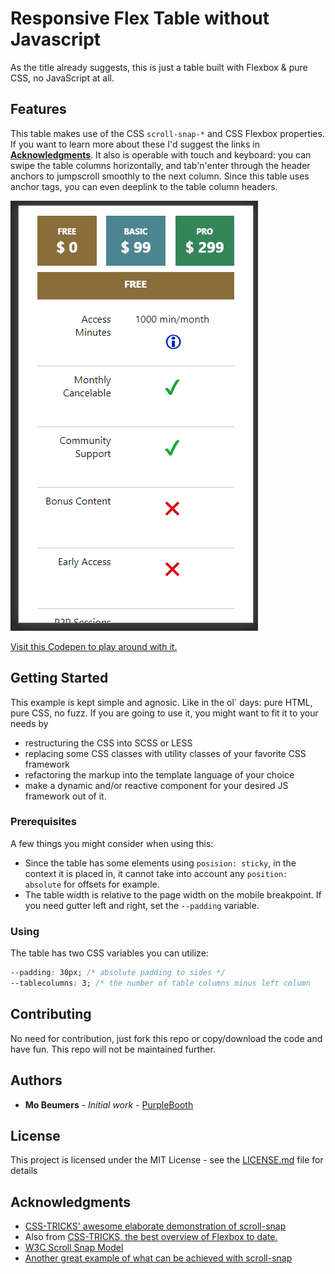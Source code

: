 # Responsive Flex Table without Javascript

As the title already suggests, this is just a table built with Flexbox & pure CSS, no JavaScript at all.

## Features
This table makes use of the CSS ```scroll-snap-*``` and CSS Flexbox properties. If you want to learn more about these I'd suggest the links in **[Acknowledgments](#acknowledgments)**.
It also is operable with touch and keyboard: you can swipe the table columns horizontally, and tab'n'enter through the header anchors to jumpscroll smoothly to the next column.
Since this table uses anchor tags, you can even deeplink to the table column headers.

![CSS only Flex Table](preview.gif)

[Visit this Codepen to play around with it.](https://codepen.io/vectorjedi/pen/LYZWNXG)

## Getting Started

This example is kept simple and agnosic. Like in the ol` days: pure HTML, pure CSS, no fuzz.
If you are going to use it, you might want to fit it to your needs by

- restructuring the CSS into SCSS or LESS
- replacing some CSS classes with utility classes of your favorite CSS framework
- refactoring the markup into the template language of your choice
- make a dynamic and/or reactive component for your desired JS framework out of it.

### Prerequisites

A few things you might consider when using this:

* Since the table has some elements using ```posision: sticky```, in the context it is placed in, it cannot take into account any ```position: absolute``` for offsets for example.
* The table width is relative to the page width on the mobile breakpoint. If you need gutter left and right, set the ```--padding``` variable.

### Using

The table has two CSS variables you can utilize:

```css
--padding: 30px; /* absolute padding to sides */
--tablecolumns: 3; /* the number of table columns minus left column
```

## Contributing

No need for contribution, just fork this repo or copy/download the code and have fun.
This repo will not be maintained further.

## Authors

- **Mo Beumers** - *Initial work* - [PurpleBooth](https://github.com/PurpleBooth)

## License

This project is licensed under the MIT License - see the [LICENSE.md](LICENSE.md) file for details

## Acknowledgments

- [CSS-TRICKS' awesome elaborate demonstration of scroll-snap](https://css-tricks.com/practical-css-scroll-snapping/)
- Also from [CSS-TRICKS, the best overview of Flexbox to date.](https://css-tricks.com/snippets/css/a-guide-to-flexbox/)
- [W3C Scroll Snap Model](https://www.w3.org/TR/css-scroll-snap-1/#overview)
- [Another great example of what can be achieved with scroll-snap](https://css-tricks.com/css-only-carousel/)
